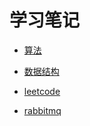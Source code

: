 # 学习笔记

- [算法](https://github.com/MrLsss/study/tree/main/study-algorithms/src/main/java/com/study)

- [数据结构](https://github.com/MrLsss/study/tree/main/study-data-structures/src/main/java/com/study)

- [leetcode](https://github.com/MrLsss/study/tree/main/study-leetcode/src/main/java/com/study)

- [rabbitmq](https://github.com/MrLsss/study/tree/main/study-rabbitmq)
